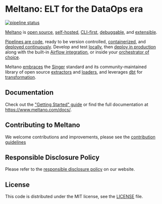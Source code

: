 # Meltano: ELT for the DataOps era

[![pipeline status](https://gitlab.com/meltano/meltano/badges/master/pipeline.svg)](https://gitlab.com/meltano/meltano/commits/master)

[Meltano](https://meltano.com) is
[open source](https://gitlab.com/meltano/meltano),
[self-hosted](https://meltano.com/docs/production.html),
[CLI-first](https://meltano.com/docs/command-line-interface.html),
[debuggable](https://meltano.com/docs/command-line-interface.html#debugging), and
[extensible](https://meltano.com/docs/plugins.html).

[Pipelines are code](https://meltano.com/docs/project.html),
ready to be version controlled,
[containerized](https://meltano.com/docs/containerization.html), and
[deployed continuously](https://meltano.com/docs/production.html#and-onto-the-production-environment).
Develop and test
[locally](https://meltano.com/docs/getting-started.html#local-installation),
then
[deploy in production](https://meltano.com/docs/production.html)
along with the built-in
[Airflow integration](https://meltano.com/docs/production.html#airflow-orchestrator),
or inside your
[orchestrator of choice](https://meltano.com/docs/production.html#meltano-elt).

Meltano [embraces](/docs/#embracing-singer) the [Singer](https://www.singer.io/) standard and its community-maintained library of open source
[extractors](https://hub.meltano.com/extractors/) and
[loaders](https://hub.meltano.com/loaders/),
and leverages [dbt](https://www.getdbt.com) for [transformation](https://meltano.com/docs/transforms.html).

## Documentation

Check out the ["Getting Started" guide](https://meltano.com/docs/getting-started.html)
or find the full documentation at <https://www.meltano.com/docs/>.

## Contributing to Meltano

We welcome contributions and improvements, please see the [contribution guidelines](https://meltano.com/docs/contributor-guide.html)

## Responsible Disclosure Policy

Please refer to the [responsible disclosure policy](https://meltano.com/docs/responsible-disclosure.html) on our website.

## License

This code is distributed under the MIT license, see the [LICENSE](LICENSE) file.
